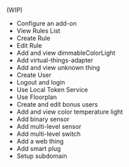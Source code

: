 (WIP)
- Configure an add-on
- View Rules List
- Create Rule
- Edit Rule
- Add and view dimmableColorLight
- Add virtual-things-adapter
- Add and view unknown thing
- Create User
- Logout and login
- Use Local Token Service
- Use Floorplan
- Create and edit bonus users
- Add and view color temperature light
- Add binary sensor
- Add multi-level sensor
- Add multi-level switch
- Add a web thing
- Add smart plug
- Setup subdomain